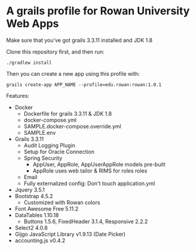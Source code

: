 # A grails profile for Rowan University Web Apps

Make sure that you've got grails 3.3.11 installed and JDK 1.8

Clone this repository first, and then run:

```
./gradlew install
```

Then you can create a new app using this profile with:

```
grails create-app APP_NAME --profile=edu.rowan:rowan:1.0.1
```

Features:

- Docker
  - Dockerfile for grails 3.3.11 & JDK 1.8
  - docker-compose.yml
  - SAMPLE.docker-compose.override.yml
  - SAMPLE.env
- Grails 3.3.11
  - Audit Logging Plugin
  - Setup for Oracle Connection
  - Spring Security
    - AppUser, AppRole, AppUserAppRole models pre-built
    - AppRole uses web tailor & RIMS for roles roles
  - Email
  - Fully externalized config: Don't touch application.yml
- Jquery 3.5.1
- Bootstrap 4.5.2
  - Customized with Rowan colors
- Font Awesome Free 5.11.2
- DataTables 1.10.18
  - Buttons 1.5.6, FixedHeader 3.1.4, Responsive 2.2.2
- Select2 4.0.8
- Gijgo JavaScript Library v1.9.13 (Date Picker)
- accounting.js v0.4.2
